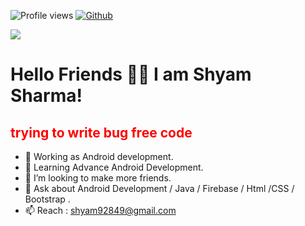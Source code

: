 ![Profile views](https://gpvc.arturio.dev/Shyam3000)
[![Github](https://img.shields.io/github/followers/1902shubh?label=Follow&style=social)](https://github.com/Shyam3000)


<img src="https://miro.medium.com/max/3200/0*fdcgLkFi3GdmNpWY">

# Hello Friends 👋🏻 I am Shyam Sharma!
<h2 style="color:red"> trying to write bug free code</h2>

- 🔭 Working as Android development.
- 🌱 Learning Advance Android Development.
- 👯 I’m looking to make more friends.
- 💬 Ask about Android Development / Java / Firebase / Html /CSS / Bootstrap .
- 📫 Reach : shyam92849@gmail.com
